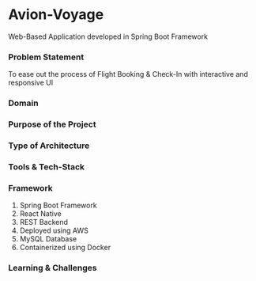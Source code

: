 # Avion-Voyage
Web-Based Application developed in Spring Boot Framework

### Problem Statement
To ease out the process of Flight Booking & Check-In with interactive and responsive UI
### Domain

### Purpose of the Project

### Type of Architecture

### Tools & Tech-Stack

### Framework
1. Spring Boot Framework
2. React Native 
3. REST Backend
4. Deployed using AWS
5. MySQL Database
6. Containerized using Docker

### Learning & Challenges
